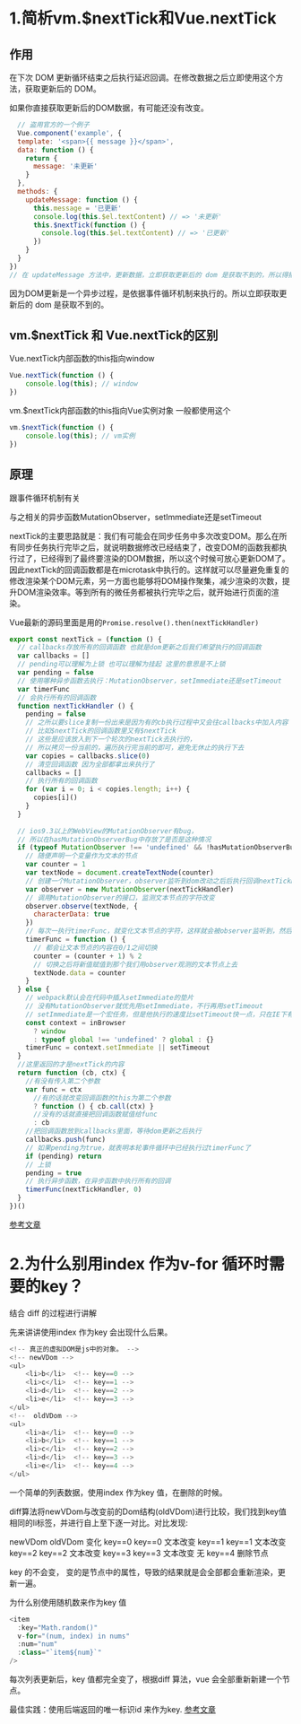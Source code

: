 # 1.简析vm.$nextTick和Vue.nextTick
## 作用
在下次 DOM 更新循环结束之后执行延迟回调。在修改数据之后立即使用这个方法，获取更新后的 DOM。

如果你直接获取更新后的DOM数据，有可能还没有改变。
```js
  // 盗用官方的一个例子
  Vue.component('example', {
  template: '<span>{{ message }}</span>',
  data: function () {
    return {
      message: '未更新'
    }
  },
  methods: {
    updateMessage: function () {
      this.message = '已更新'
      console.log(this.$el.textContent) // => '未更新'
      this.$nextTick(function () {
        console.log(this.$el.textContent) // => '已更新'
      })
    }
  }
})
// 在 updateMessage 方法中，更新数据，立即获取更新后的 dom 是获取不到的，所以得把获取 dom 加到事件队列的栈，异步获取更新后的dom  
```
因为DOM更新是一个异步过程，是依据事件循环机制来执行的。所以立即获取更新后的 dom 是获取不到的。

## vm.$nextTick 和 Vue.nextTick的区别

Vue.nextTick内部函数的this指向window
```js
Vue.nextTick(function () {
    console.log(this); // window
})

```

vm.$nextTick内部函数的this指向Vue实例对象 一般都使用这个

```js
vm.$nextTick(function () {
    console.log(this); // vm实例
})

```

## 原理

跟事件循环机制有关

与之相关的异步函数MutationObserver，setImmediate还是setTimeout

nextTick的主要思路就是：我们有可能会在同步任务中多次改变DOM。那么在所有同步任务执行完毕之后，就说明数据修改已经结束了，改变DOM的函数我都执行过了，已经得到了最终要渲染的DOM数据，所以这个时候可放心更新DOM了。因此nextTick的回调函数都是在microtask中执行的。这样就可以尽量避免重复的修改渲染某个DOM元素，另一方面也能够将DOM操作聚集，减少渲染的次数，提升DOM渲染效率。等到所有的微任务都被执行完毕之后，就开始进行页面的渲染。


Vue最新的源码里面是用的`Promise.resolve().then(nextTickHandler)`

```js
export const nextTick = (function () {
  // callbacks存放所有的回调函数 也就是dom更新之后我们希望执行的回调函数
  var callbacks = []
  // pending可以理解为上锁 也可以理解为挂起 这里的意思是不上锁
  var pending = false
  // 使用哪种异步函数去执行：MutationObserver，setImmediate还是setTimeout
  var timerFunc
  // 会执行所有的回调函数 
  function nextTickHandler () {
    pending = false
    // 之所以要slice复制一份出来是因为有的cb执行过程中又会往callbacks中加入内容
    // 比如$nextTick的回调函数里又有$nextTick
    // 这些是应该放入到下一个轮次的nextTick去执行的，
    // 所以拷贝一份当前的，遍历执行完当前的即可，避免无休止的执行下去
    var copies = callbacks.slice(0)
    // 清空回调函数 因为全部都拿出来执行了
    callbacks = []
    // 执行所有的回调函数
    for (var i = 0; i < copies.length; i++) {
      copies[i]()
    }
  }
    
  // ios9.3以上的WebView的MutationObserver有bug，
  // 所以在hasMutationObserverBug中存放了是否是这种情况
  if (typeof MutationObserver !== 'undefined' && !hasMutationObserverBug) {
    // 随便声明一个变量作为文本的节点
    var counter = 1
    var textNode = document.createTextNode(counter)
    // 创建一个MutationObserver，observer监听到dom改动之后后执行回调nextTickHandler
    var observer = new MutationObserver(nextTickHandler)
    // 调用MutationObserver的接口，监测文本节点的字符改变
    observer.observe(textNode, {
      characterData: true
    })
    // 每次一执行timerFunc，就变化文本节点的字符，这样就会被observer监听到，然后执行nextTickHandler，nextTickHandler就会执行callback中的回调函数。
    timerFunc = function () {
      // 都会让文本节点的内容在0/1之间切换
      counter = (counter + 1) % 2
      // 切换之后将新值赋值到那个我们用observer观测的文本节点上去
      textNode.data = counter
    }
  } else {
    // webpack默认会在代码中插入setImmediate的垫片
    // 没有MutationObserver就优先用setImmediate，不行再用setTimeout
    // setImmediate是一个宏任务，但是他执行的速度比setTimeout快一点，只在IE下有，主要为了兼容IE。
    const context = inBrowser
      ? window
      : typeof global !== 'undefined' ? global : {}
    timerFunc = context.setImmediate || setTimeout
  }
  //这里返回的才是nextTick的内容
  return function (cb, ctx) {
    //有没有传入第二个参数
    var func = ctx
      //有的话就改变回调函数的this为第二个参数
      ? function () { cb.call(ctx) }
      //没有的话就直接把回调函数赋值给func
      : cb
    //把回调函数放到callbacks里面，等待dom更新之后执行
    callbacks.push(func)
    // 如果pending为true，就表明本轮事件循环中已经执行过timerFunc了
    if (pending) return
    // 上锁
    pending = true
    // 执行异步函数，在异步函数中执行所有的回调
    timerFunc(nextTickHandler, 0)
  }
})()
```
[参考文章](https://segmentfault.com/a/1190000008589736)

# 2.为什么别用index 作为v-for 循环时需要的key？
结合 diff 的过程进行讲解

先来讲讲使用index 作为key 会出现什么后果。

```js
<!-- 真正的虚拟DOM是js中的对象。 -->
<!-- newVDom -->
<ul>
    <li>b</li>  <!-- key==0 -->
    <li>c</li>  <!-- key==1 -->
    <li>d</li>  <!-- key==2 -->
    <li>e</li>  <!-- key==3 -->
</ul>
<!--  oldVDom -->
<ul>
    <li>a</li>  <!-- key==0 -->
    <li>b</li>  <!-- key==1 -->
    <li>c</li>  <!-- key==2 -->
    <li>d</li>  <!-- key==3 -->
    <li>e</li>  <!-- key==4 -->
</ul>

```
一个简单的列表数据，使用index 作为key 值，在删除的时候。

diff算法将newVDom与改变前的Dom结构(oldVDom)进行比较，我们找到key值相同的li标签，并进行自上至下逐一对比。对比发现:

newVDom	oldVDom	变化
key==0	key==0	文本改变
key==1	key==1	文本改变
key==2	key==2	文本改变
key==3	key==3	文本改变
无	key==4	删除节点

key 的不会变， 变的是节点中的属性，导致的结果就是会全部都会重新渲染，更新一遍。

为什么别使用随机数来作为key 值
```js
<item
  :key="Math.random()"
  v-for="(num, index) in nums"
  :num="num"
  :class="`item${num}`"
/>
```
每次列表更新后，key 值都完全变了，根据diff 算法，vue 会全部重新新建一个节点。

最佳实践：使用后端返回的唯一标识id 来作为key.
[参考文章](https://juejin.im/post/6844904113587634184#heading-14)
